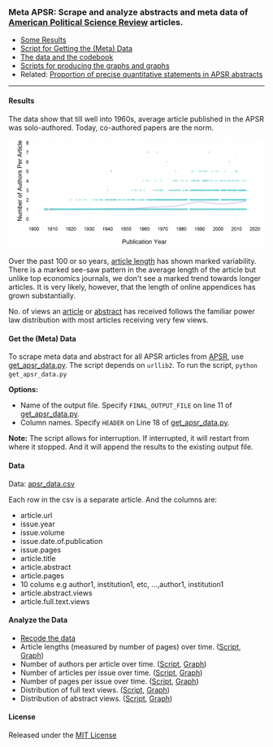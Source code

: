 ### Meta APSR: Scrape and analyze abstracts and meta data of [American Political Science Review](http://journals.cambridge.org/action/displayJournal?jid=PSR) articles.

* [Some Results](#results)
* [Script for Getting the (Meta) Data](#get-the-meta-data)
* [The data and the codebook](#data)
* [Scripts for producing the graphs and graphs](#analyze-the-data)
* Related: [Proportion of precise quantitative statements in APSR abstracts](https://github.com/soodoku/quant-discipline)

----

#### Results

The data show that till well into 1960s, average article published in the APSR was solo-authored. Today, co-authored papers are the norm.

![No. of authors over time](figs/n_authors_per_article_over_time.png)

Over the past 100 or so years, [article length](figs/article_length.pdf) has shown marked variability. There is a marked see-saw pattern in the average length of the article but unlike top economics journals, we don't see a marked trend towards longer articles. It is very likely, however, that the length of online appendices has grown substantially. 

No. of views an [article](figs/fulltext_views.pdf) or [abstract](figs/abstract_views.pdf) has received follows the familiar power law distribution with most articles receiving very few views.  

#### Get the (Meta) Data

To scrape meta data and abstract for all APSR articles from [APSR](http://journals.cambridge.org/action/displayBackIssues?jid=PSR), use [get_apsr_data.py](scripts/get_apsr_data.py). The script depends on `urllib2`. To run the script, `python get_apsr_data.py`

**Options:**
   * Name of the output file. Specify `FINAL_OUTPUT_FILE` on line 11 of [get_apsr_data.py](scripts/get_apsr_data.py).
   * Column names. Specify `HEADER` on Line 18 of [get_apsr_data.py](scripts/get_apsr_data.py).

**Note:** The script allows for interruption. If interrupted, it will restart from where it stopped. And it will append the results to the existing output file.

#### Data

Data: [apsr_data.csv](data/apsr_data.csv)  
   
Each row in the csv is a separate article. And the columns are:  
   
   * article.url
   * issue.year
   * issue.volume 
   * issue.date.of.publication
   * issue.pages
   * article.title
   * article.abstract
   * article.pages
   * 10 colums e.g author1, institution1, etc, ...,author1, institution1 
   * article.abstract.views
   * article.full.text.views

#### Analyze the Data

* [Recode the data](scripts/meta_apsr.R)
* Article lengths (measured by number of pages) over time. ([Script](scripts/article_length.R), [Graph](figs/n_pages_per_article_over_time.pdf))  
* Number of authors per article over time. ([Script](scripts/n_authors.R), [Graph](figs/n_authors_per_article_over_time.pdf))  
* Number of articles per issue over time. ([Script](scripts/articles_per_issue.R), [Graph](figs/articles_per_issue_over_time.pdf))  
* Number of pages per issue over time. ([Script](scripts/issue_length.R), [Graph](figs/pages_per_issue_over_time.pdf))  
* Distribution of full text views. ([Script](scripts/fulltext_views.R), [Graph](figs/fulltext_views.pdf))  
* Distribution of abstract views. ([Script](scripts/abstract_views.R), [Graph](figs/abstract_views.pdf))  

#### License

Released under the [MIT License](License.md)
